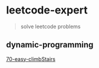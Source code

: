 # leetcode-expert
> solve leetcode problems

## dynamic-programming

[70-easy-climbStairs](./questions/70-easy-climbStairs/README.md)

